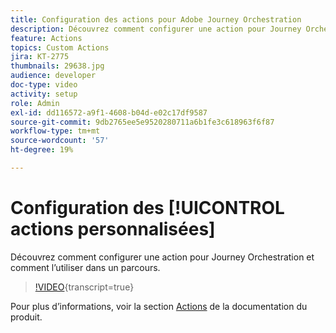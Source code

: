 ```yaml
---
title: Configuration des actions pour Adobe Journey Orchestration
description: Découvrez comment configurer une action pour Journey Orchestration et comment l’utiliser dans un parcours.
feature: Actions
topics: Custom Actions
jira: KT-2775
thumbnails: 29638.jpg
audience: developer
doc-type: video
activity: setup
role: Admin
exl-id: dd116572-a9f1-4608-b04d-e02c17df9587
source-git-commit: 9db2765ee5e9520280711a6b1fe3c618963f6f87
workflow-type: tm+mt
source-wordcount: '57'
ht-degree: 19%

---
```


# Configuration des [!UICONTROL actions personnalisées]

Découvrez comment configurer une action pour Journey Orchestration et comment l’utiliser dans un parcours.

>[!VIDEO](https://video.tv.adobe.com/v/29638?learn=on){transcript=true}

Pour plus d’informations, voir la section [Actions](https://experienceleague.adobe.com/docs/journeys/using/action-journeys/action.html?lang=en) de la documentation du produit.
